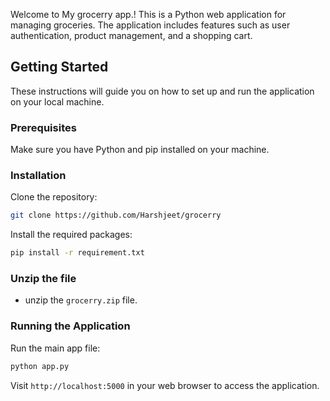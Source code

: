 

Welcome to My grocerry app.! This is a Python web application for managing groceries. The application includes features such as user authentication, product management, and a shopping cart.

## Getting Started

These instructions will guide you on how to set up and run the application on your local machine.

### Prerequisites

Make sure you have Python and pip installed on your machine.

### Installation

Clone the repository:

```bash
git clone https://github.com/Harshjeet/grocerry
```

Install the required packages:

```bash
pip install -r requirement.txt
```

### Unzip the file
- unzip the `grocerry.zip` file.

### Running the Application

Run the main app file:

```bash
python app.py
```

Visit `http://localhost:5000` in your web browser to access the application.

